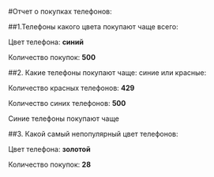 #Отчет о покупках телефонов:

##1.Телефоны какого цвета покупают чаще всего:

Цвет телефона: **синий**

Количество покупок: **500**

##2. Какие телефоны покупают чаще: синие или красные:

Количество красных телефонов: **429**

Количество синих телефонов: **500**

Синие телефоны покупают чаще

##3. Какой самый непопулярный цвет телефонов:

Цвет телефона: **золотой**

Количество покупок: **28**

